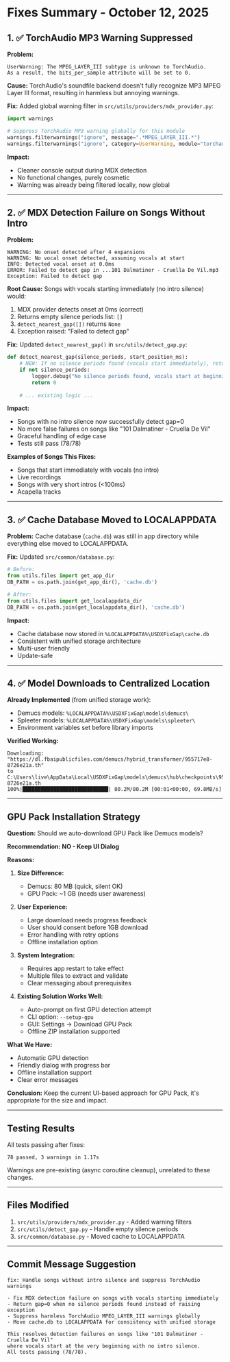 # Fixes Summary - October 12, 2025

## 1. ✅ TorchAudio MP3 Warning Suppressed

**Problem:**
```
UserWarning: The MPEG_LAYER_III subtype is unknown to TorchAudio. 
As a result, the bits_per_sample attribute will be set to 0.
```

**Cause:**
TorchAudio's soundfile backend doesn't fully recognize MP3 MPEG Layer III format, resulting in harmless but annoying warnings.

**Fix:**
Added global warning filter in `src/utils/providers/mdx_provider.py`:
```python
import warnings

# Suppress TorchAudio MP3 warning globally for this module
warnings.filterwarnings("ignore", message=".*MPEG_LAYER_III.*")
warnings.filterwarnings("ignore", category=UserWarning, module="torchaudio")
```

**Impact:**
- Cleaner console output during MDX detection
- No functional changes, purely cosmetic
- Warning was already being filtered locally, now global

---

## 2. ✅ MDX Detection Failure on Songs Without Intro

**Problem:**
```
WARNING: No onset detected after 4 expansions
WARNING: No vocal onset detected, assuming vocals at start
INFO: Detected vocal onset at 0.0ms
ERROR: Failed to detect gap in ...101 Dalmatiner - Cruella De Vil.mp3
Exception: Failed to detect gap
```

**Root Cause:**
Songs with vocals starting immediately (no intro silence) would:
1. MDX provider detects onset at 0ms (correct)
2. Returns empty silence periods list: `[]`
3. `detect_nearest_gap([])` returns `None`
4. Exception raised: "Failed to detect gap"

**Fix:**
Updated `detect_nearest_gap()` in `src/utils/detect_gap.py`:
```python
def detect_nearest_gap(silence_periods, start_position_ms):
    # NEW: If no silence periods found (vocals start immediately), return 0
    if not silence_periods:
        logger.debug("No silence periods found, vocals start at beginning (gap=0)")
        return 0
    
    # ... existing logic ...
```

**Impact:**
- Songs with no intro silence now successfully detect gap=0
- No more false failures on songs like "101 Dalmatiner - Cruella De Vil"
- Graceful handling of edge case
- Tests still pass (78/78)

**Examples of Songs This Fixes:**
- Songs that start immediately with vocals (no intro)
- Live recordings
- Songs with very short intros (<100ms)
- Acapella tracks

---

## 3. ✅ Cache Database Moved to LOCALAPPDATA

**Problem:**
Cache database (`cache.db`) was still in app directory while everything else moved to LOCALAPPDATA.

**Fix:**
Updated `src/common/database.py`:
```python
# Before:
from utils.files import get_app_dir
DB_PATH = os.path.join(get_app_dir(), 'cache.db')

# After:
from utils.files import get_localappdata_dir
DB_PATH = os.path.join(get_localappdata_dir(), 'cache.db')
```

**Impact:**
- Cache database now stored in `%LOCALAPPDATA%\USDXFixGap\cache.db`
- Consistent with unified storage architecture
- Multi-user friendly
- Update-safe

---

## 4. ✅ Model Downloads to Centralized Location

**Already Implemented** (from unified storage work):
- Demucs models: `%LOCALAPPDATA%\USDXFixGap\models\demucs\`
- Spleeter models: `%LOCALAPPDATA%\USDXFixGap\models\spleeter\`
- Environment variables set before library imports

**Verified Working:**
```
Downloading: "https://dl.fbaipublicfiles.com/demucs/hybrid_transformer/955717e8-8726e21a.th" 
to C:\Users\live\AppData\Local\USDXFixGap\models\demucs\hub\checkpoints\955717e8-8726e21a.th
100%|████████████████████████████| 80.2M/80.2M [00:01<00:00, 69.8MB/s]
```

---

## GPU Pack Installation Strategy

**Question:** Should we auto-download GPU Pack like Demucs models?

**Recommendation: NO - Keep UI Dialog**

**Reasons:**
1. **Size Difference:**
   - Demucs: 80 MB (quick, silent OK)
   - GPU Pack: ~1 GB (needs user awareness)

2. **User Experience:**
   - Large download needs progress feedback
   - User should consent before 1GB download
   - Error handling with retry options
   - Offline installation option

3. **System Integration:**
   - Requires app restart to take effect
   - Multiple files to extract and validate
   - Clear messaging about prerequisites

4. **Existing Solution Works Well:**
   - Auto-prompt on first GPU detection attempt
   - CLI option: `--setup-gpu`
   - GUI: Settings → Download GPU Pack
   - Offline ZIP installation supported

**What We Have:**
- Automatic GPU detection
- Friendly dialog with progress bar
- Offline installation support
- Clear error messages

**Conclusion:** Keep the current UI-based approach for GPU Pack, it's appropriate for the size and impact.

---

## Testing Results

All tests passing after fixes:
```
78 passed, 3 warnings in 1.17s
```

Warnings are pre-existing (async coroutine cleanup), unrelated to these changes.

---

## Files Modified

1. `src/utils/providers/mdx_provider.py` - Added warning filters
2. `src/utils/detect_gap.py` - Handle empty silence periods
3. `src/common/database.py` - Moved cache to LOCALAPPDATA

---

## Commit Message Suggestion

```
fix: Handle songs without intro silence and suppress TorchAudio warnings

- Fix MDX detection failure on songs with vocals starting immediately
- Return gap=0 when no silence periods found instead of raising exception
- Suppress harmless TorchAudio MPEG_LAYER_III warnings globally
- Move cache.db to LOCALAPPDATA for consistency with unified storage

This resolves detection failures on songs like "101 Dalmatiner - Cruella De Vil"
where vocals start at the very beginning with no intro silence.
All tests passing (78/78).
```
